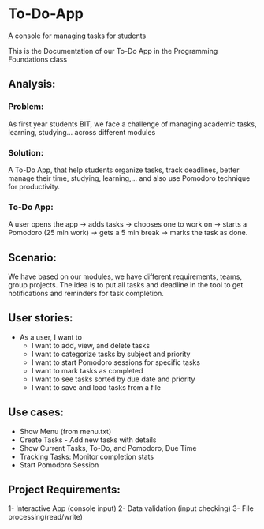 # To-Do-App
A console for managing tasks for students

This is the Documentation of our To-Do App in the Programming Foundations class

## Analysis:

### Problem: 
As  first year students BIT, we face a challenge of managing academic tasks, learning, studying... across different modules

### Solution:
A To-Do App, that help students organize tasks, track deadlines, better manage their time, studying, learning,...  and also use Pomodoro technique for productivity.

### To-Do App: 
A user opens the app  → adds tasks → chooses one to work on → starts a Pomodoro (25 min work) → gets a 5 min break → marks the task as done. 

## Scenario: 

We have based on our modules, we have different requirements, teams, group projects. The idea is to put all tasks and deadline in  the tool to get notifications and reminders for task completion. 

## User stories: 

- As a user, I want to
   - I want to add, view, and delete tasks
   - I want to categorize tasks by subject and priority
   - I want to start Pomodoro sessions for specific tasks
   - I want to mark tasks as completed
   - I want to see tasks sorted by due date and priority
   - I want to save and load tasks from a file
  
## Use cases: 
  - Show Menu (from menu.txt) 
  - Create Tasks - Add new tasks with details
  - Show Current Tasks, To-Do, and Pomodoro, Due Time 
  - Tracking Tasks: Monitor completion stats
  - Start Pomodoro Session

## Project Requirements: 

1- Interactive App (console input)
2- Data validation (input checking) 
3- File processing(read/write)
